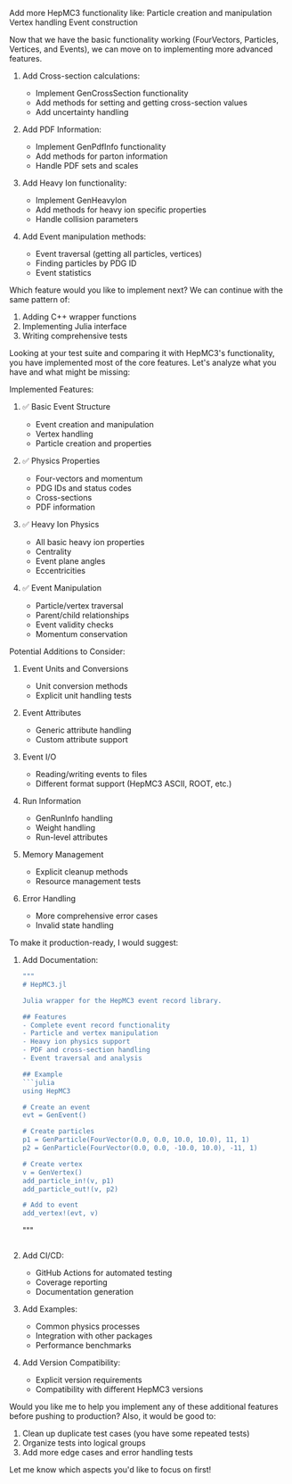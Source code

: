 Add more HepMC3 functionality like:
    Particle creation and manipulation
    Vertex handling
    Event construction

Now that we have the basic functionality working (FourVectors, Particles, Vertices, and Events), we can move on to implementing more advanced features.
1. Add Cross-section calculations:
   - Implement GenCrossSection functionality
   - Add methods for setting and getting cross-section values
   - Add uncertainty handling

2. Add PDF Information:
   - Implement GenPdfInfo functionality
   - Add methods for parton information
   - Handle PDF sets and scales

3. Add Heavy Ion functionality:
   - Implement GenHeavyIon
   - Add methods for heavy ion specific properties
   - Handle collision parameters

4. Add Event manipulation methods:
   - Event traversal (getting all particles, vertices)
   - Finding particles by PDG ID
   - Event statistics

Which feature would you like to implement next? We can continue with the same pattern of:
1. Adding C++ wrapper functions
2. Implementing Julia interface
3. Writing comprehensive tests




Looking at your test suite and comparing it with HepMC3's functionality, you have implemented most of the core features. Let's analyze what you have and what might be missing:

Implemented Features:
1. ✅ Basic Event Structure
   - Event creation and manipulation
   - Vertex handling
   - Particle creation and properties

2. ✅ Physics Properties
   - Four-vectors and momentum
   - PDG IDs and status codes
   - Cross-sections
   - PDF information

3. ✅ Heavy Ion Physics
   - All basic heavy ion properties
   - Centrality
   - Event plane angles
   - Eccentricities

4. ✅ Event Manipulation
   - Particle/vertex traversal
   - Parent/child relationships
   - Event validity checks
   - Momentum conservation

Potential Additions to Consider:
1. Event Units and Conversions
   - Unit conversion methods
   - Explicit unit handling tests

2. Event Attributes
   - Generic attribute handling
   - Custom attribute support

3. Event I/O
   - Reading/writing events to files
   - Different format support (HepMC3 ASCII, ROOT, etc.)

4. Run Information
   - GenRunInfo handling
   - Weight handling
   - Run-level attributes

5. Memory Management
   - Explicit cleanup methods
   - Resource management tests

6. Error Handling
   - More comprehensive error cases
   - Invalid state handling

To make it production-ready, I would suggest:

1. Add Documentation:
   ```julia
   """
   # HepMC3.jl

   Julia wrapper for the HepMC3 event record library.

   ## Features
   - Complete event record functionality
   - Particle and vertex manipulation
   - Heavy ion physics support
   - PDF and cross-section handling
   - Event traversal and analysis

   ## Example
   ```julia
   using HepMC3

   # Create an event
   evt = GenEvent()

   # Create particles
   p1 = GenParticle(FourVector(0.0, 0.0, 10.0, 10.0), 11, 1)
   p2 = GenParticle(FourVector(0.0, 0.0, -10.0, 10.0), -11, 1)

   # Create vertex
   v = GenVertex()
   add_particle_in!(v, p1)
   add_particle_out!(v, p2)

   # Add to event
   add_vertex!(evt, v)
   ```
   """
   ```

2. Add CI/CD:
   - GitHub Actions for automated testing
   - Coverage reporting
   - Documentation generation

3. Add Examples:
   - Common physics processes
   - Integration with other packages
   - Performance benchmarks

4. Add Version Compatibility:
   - Explicit version requirements
   - Compatibility with different HepMC3 versions

Would you like me to help you implement any of these additional features before pushing to production? Also, it would be good to:

1. Clean up duplicate test cases (you have some repeated tests)
2. Organize tests into logical groups
3. Add more edge cases and error handling tests

Let me know which aspects you'd like to focus on first!
